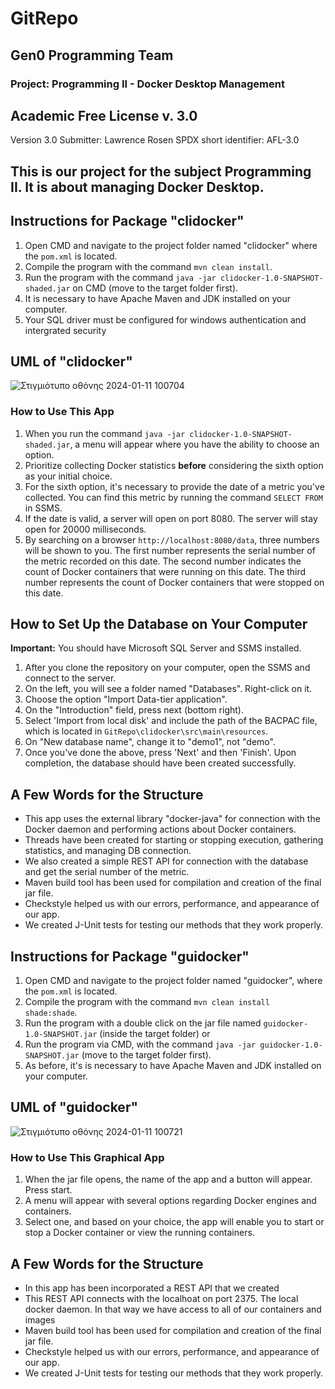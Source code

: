 # GitRepo 
## Gen0 Programming Team 
### Project: Programming II - Docker Desktop Management
## Academic Free License v. 3.0
Version 3.0
Submitter: Lawrence Rosen
SPDX short identifier: AFL-3.0

## This is our project for the subject Programming II. It is about managing Docker Desktop.

## Instructions for Package "clidocker"

1. Open CMD and navigate to the project folder named "clidocker" where the `pom.xml` is located.
2. Compile the program with the command `mvn clean install`.
3. Run the program with the command `java -jar clidocker-1.0-SNAPSHOT-shaded.jar` on CMD (move to the target folder first).
4. It is necessary to have Apache Maven and JDK installed on your computer.
5. Your SQL driver must be configured for windows authentication and intergrated security

## UML of "clidocker"

![Στιγμιότυπο οθόνης 2024-01-11 100704](https://github.com/annatasio/GitRepo/assets/147800087/135636cf-35db-49d4-87b6-f6cbca8c85c1)


### How to Use This App

1. When you run the command `java -jar clidocker-1.0-SNAPSHOT-shaded.jar`, a menu will appear where you have the ability to choose an option.
2. Prioritize collecting Docker statistics **before** considering the sixth option as your initial choice.
3. For the sixth option, it's necessary to provide the date of a metric you've collected. You can find this metric by running the command `SELECT FROM` in SSMS.
4. If the date is valid, a server will open on port 8080. The server will stay open for 20000 milliseconds.
5. By searching on a browser `http://localhost:8080/data`, three numbers will be shown to you. The first number represents the serial number of the metric recorded on this date. The second number indicates the count of Docker containers that were running on this date. The third number represents the count of Docker containers that were stopped on this date.

## How to Set Up the Database on Your Computer

**Important:** You should have Microsoft SQL Server and SSMS installed.

1. After you clone the repository on your computer, open the SSMS and connect to the server.
2. On the left, you will see a folder named "Databases". Right-click on it.
3. Choose the option "Import Data-tier application".
4. On the "Introduction" field, press next (bottom right).
5. Select 'Import from local disk' and include the path of the BACPAC file, which is located in `GitRepo\clidocker\src\main\resources`.
6. On "New database name", change it to "demo1", not "demo".
7. Once you've done the above, press 'Next' and then 'Finish'. Upon completion, the database should have been created successfully.

## A Few Words for the Structure

- This app uses the external library "docker-java" for connection with the Docker daemon and performing actions about Docker containers.
- Threads have been created for starting or stopping execution, gathering statistics, and managing DB connection.
- We also created a simple REST API for connection with the database and get the serial number of the metric.
- Maven build tool has been used for compilation and creation of the final jar file.
- Checkstyle helped us with our errors, performance, and appearance of our app.
- We created J-Unit tests for testing our methods that they work properly.

## Instructions for Package "guidocker"

1. Open CMD and navigate to the project folder named "guidocker", where the `pom.xml` is located.
2. Compile the program with the command `mvn clean install shade:shade`.
3. Run the program with a double click on the jar file named `guidocker-1.0-SNAPSHOT.jar` (inside the target folder) or
4. Run the program via CMD, with the command `java -jar guidocker-1.0-SNAPSHOT.jar` (move to the target folder first).
5. As before, it's is necessary to have Apache Maven and JDK installed on your computer.

## UML of "guidocker"

![Στιγμιότυπο οθόνης 2024-01-11 100721](https://github.com/annatasio/GitRepo/assets/147800087/c0b0536d-5f2b-4b77-9c77-f010f07bb995)


### How to Use This Graphical App

1. When the jar file opens, the name of the app and a button will appear. Press start.
2. A menu will appear with several options regarding Docker engines and containers.
3. Select one, and based on your choice, the app will enable you to start or stop a Docker container or view the running containers.

## A Few Words for the Structure

- In this app has been incorporated a REST API that we created
- This REST API connects with the localhoat on port 2375. The local docker daemon. In that way we have access to all of our containers and images
- Maven build tool has been used for compilation and creation of the final jar file.
- Checkstyle helped us with our errors, performance, and appearance of our app.
- We created J-Unit tests for testing our methods that they work properly.


